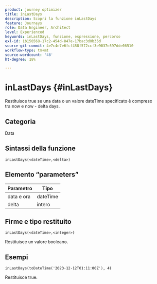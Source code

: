 ```yaml
---
product: journey optimizer
title: inLastDays
description: Scopri la funzione inLastDays
feature: Journeys
role: Data Engineer, Architect
level: Experienced
keywords: inLastDays, funzione, espressione, percorso
exl-id: 1b150568-17c2-454d-847e-17bac3d0b35d
source-git-commit: 4e7c4e7e6fcf488f572ccf3e9037e597dde06510
workflow-type: tm+mt
source-wordcount: '48'
ht-degree: 18%

---
```


# inLastDays {#inLastDays}

Restituisce true se una data o un valore dateTime specificato è compreso tra now e now - delta days.

## Categoria

Data

## Sintassi della funzione

`inLastDays(<dateTime>,<delta>)`

## Elemento “parameters”

| Parametro | Tipo |
|-----------|------------------|
| data e ora | dateTime |
| delta | intero |

## Firme e tipo restituito

`inLastDays(<dateTime>,<integer>)`

Restituisce un valore booleano.

## Esempi

`inLastDays(toDateTime('2023-12-12T01:11:00Z'), 4)`

Restituisce true.
